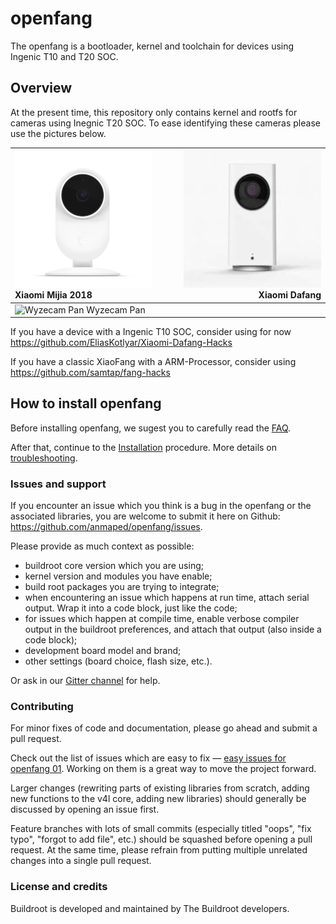 # openfang
The openfang is a bootloader, kernel and toolchain for devices using Ingenic T10 and T20 SOC.

## Overview

At the present time, this repository only contains kernel and rootfs for cameras using Inegnic T20 SOC. To ease identifying these cameras please use the pictures below.

![Xiaomi Mijia](doc/xiaomi_mijia.jpg) Xiaomi Mijia 2018 | ![Xiaomi Dafang](doc/xiaomi_dafang.jpg) Xiaomi Dafang
:-- | --:
![Wyzecam Pan](doc/wyzecam_pan.jpg) Wyzecam Pan | 

If you have a device with a Ingenic T10 SOC, consider using for now https://github.com/EliasKotlyar/Xiaomi-Dafang-Hacks

If you have a classic XiaoFang with a ARM-Processor, consider using https://github.com/samtap/fang-hacks


## How to install openfang

Before installing openfang, we sugest you to carefully read the [FAQ](/doc/faq.md).

After that, continue to the [Installation](/doc/install.md) procedure. More details on [troubleshooting](doc/troubleshooting.md).


### Issues and support ###

If you encounter an issue which you think is a bug in the openfang or the associated libraries, you are welcome to submit it here on Github: https://github.com/anmaped/openfang/issues.

Please provide as much context as possible:

- buildroot core version which you are using;
- kernel version and modules you have enable;
- build root packages you are trying to integrate;
- when encountering an issue which happens at run time, attach serial output. Wrap it into a code block, just like the code;
- for issues which happen at compile time, enable verbose compiler output in the buildroot preferences, and attach that output (also inside a code block);
- development board model and brand;
- other settings (board choice, flash size, etc.).

Or ask in our [Gitter channel](https://gitter.im/openfang_project) for help.

### Contributing

For minor fixes of code and documentation, please go ahead and submit a pull request.

Check out the list of issues which are easy to fix — [easy issues for openfang 01](https://github.com/anmaped/openfang/issues). Working on them is a great way to move the project forward.

Larger changes (rewriting parts of existing libraries from scratch, adding new functions to the v4l core, adding new libraries) should generally be discussed by opening an issue first.

Feature branches with lots of small commits (especially titled "oops", "fix typo", "forgot to add file", etc.) should be squashed before opening a pull request. At the same time, please refrain from putting multiple unrelated changes into a single pull request.

### License and credits ###

Buildroot is developed and maintained by The Buildroot developers.
